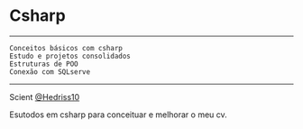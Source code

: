 # Csharp 

-------------------
    Conceitos básicos com csharp
    Estudo e projetos consolidados 
    Estruturas de POO
    Conexão com SQLserve


------------------





<p>
    Scient
    <a href='https://github.com/Hedriss10'>@Hedriss10</a>
</p>

<p>Esutodos em csharp para conceituar e melhorar o meu cv.</p>

